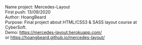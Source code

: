 Name project: Mercedes-Layout <br>
First push: 13/09/2020 <br>
Author: HoangBeard <br>
Purpose: Final project about HTML/CSS3 & SASS layout course at CyberSoft.
<br>
Demo: https://mercedes-layout.herokuapp.com/
<br> or https://hoangbeard.github.io/mercedes-layout/
